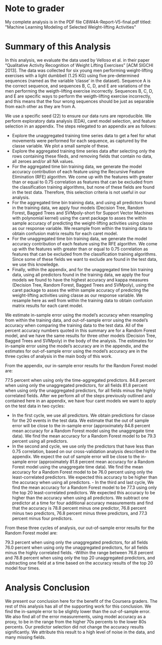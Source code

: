 # Note to grader

My complete analysis is in the PDF file C8W4A-Report-V5-final.pdf titled: "Machine Learning Modeling of Selected Weight-lifting Activities"

# Summary of this Analysis

In this analysis, we evaluate the data used by Velloso et al. in their paper “Qualitative Activity Recognition of Weight Lifting Exercises” [ACM SIGCHI 2013]. The data was collected for six young men performing weight-lifting exercises with a light dumbbell (1.25 KG) using five pre-determined sequences (named as the variable ‘classe’ in the dataset). Sequence A is the correct sequence, and sequences B, C, D, and E are variations of the men performing the weigth-lifting exercise incorrectly. Sequences B, C, D, and E are specific ways to perform the weigth-lifting exercise incorrectly, and this means that the four wrong sequences should be just as separable from each other as they are from A.

We use a specific seed (22) to ensure our data runs are reproducible. We perform exploratory data analysis (EDA), caret model selection, and feature selection in an appendix. The steps relegated to an appendix are as follows:

- Explore the unaggregated training time series data to get a feel for what movements were performed for each sequence, as captured by the classe variable. We plot a small sample of these.
- Explore the aggregated training time series data after selecting only the rows containing these fileds, and removing fields that contain no data, all zeroes and/or all NA values.
- For the aggregated time bin training data, we generate the model accuracy contribution of each feature using the Recursive Feature Elimination (RFE) algorithm. We come up with the features with greater than or equal to 0.75 correlation as features that can be excluded from the classification training algorithms, but none of these fields are found in the test data. Therefore, this selection criteria is not useful in our analysis.
- For the aggregated time bin training data, and using all predictors found in the training data, we apply four models (Decision Tree, Random Forest, Bagged Trees and SVMpoly-short for Support Vector Machines with polynomial kernel) using the caret package to asses the within sample accuracy of predicting the weight-lifting activities using classe as our response variable. We resample from within the training data to obtain confusion matrix results for each caret model.
- For the unaggregated time bin training data, we generate the model accuracy contribution of each feature using the RFE algorithm. We come up with the features with greater than or equal to 0.75 correlation as features that can be excluded from the classification training algorithms. Since some of these fields we want to exclude are found in the test data, we use this knowledge.
- Finally, within the appendix, and for the unaggregated time bin training data, using all predictors found in the training data, we apply the four models we found to have the highest accuracy and kappa measures (Decision Tree, Random Forest, Bagged Trees and SVMpoly), using the caret package to asses the within sample accuracy of predicting the weight-lifting activities using classe as our response variable. We resample here as well from within the training data to obtain confusion matrix results for each caret model.

We estimate in-sample error using the model’s accuracy when resampling from within the training data, and out-of-sample error using the model’s accuracy when comparing the training data to the test data. All of the percent accuracy numbers quoted in this summary are for a Random Forest model, and we have the same results for three other models (Decision Tree, Bagged Trees and SVMpoly) in the body of the analysis. The estimates for in-sample error using the model’s accuracy are in the appendix, and the estimates for out-of-sample error using the model’s accuracy are in the three cycles of analysis in the main body of this work.

From the appendix, our in-sample error results for the Random Forest model are:

77.5 percent when using only the time-aggregated predictors.
84.8 percent when using only the unaggregated predictors, for all fields
81.8 percent when using only the unaggregated predictors, for all fields minus the highly correlated fields.
After we perform all of the steps previously outlined and contained here in an appendix, we have four caret models we want to apply on the test data in two cycles:

- In the first cycle, we use all predictors. We obtain predictions for classe for the 20 events in the test data. We estimate that the out of sample error will be close to the in-sample error (approximately 84.8 percent mean accuracy for a Random Forest model using the unaggregate time data). We find the mean accuracy for a Random Forest model to be 79.3 percent using all predictors.
- In the second and cycle, we use only the predictors that have less than 0.75 correlation, based on our cross-validation analysis described in the appendix. We expect the out of sample error will be close to the in-sample error (approximately 81.8 percent mean accuracy for a Random Forest model using the unaggregate time data). We find the mean accuracy for a Random Forest model to be 76.0 percent using only the least-correlated predictors. We expected this accuracy to be higher than the accuracy when using all predictors. - In the third and last cycle, We find the mean accuracy for a Random Forest model to be 77.3 using only the top 20 least-correlated predictors. We expected this accuracy to be higher than the accuracy when using all predictors. We subtract one predictor at a time for four additional accuracy measurements and find that the accuracy is 78.8 percent minus one predictor, 76.8 percent minus two predictors, 76.8 percent minus three predictors, and 77.3 percent minus four predictors.

From these three cycles of analysis, our out-of-sample error results for the Random Forest model are:

79.3 percent when using only the unaggregated predictors, for all fields
76.0 percent when using only the unaggregated predictors, for all fields minus the highly correlated fields. -Within the range between 76.8 percent and 78.8 percent when using only the top 20 unaggregated predictors, and subtracting one field at a time based on the accuracy results of the top 20 model four times.

# Analysis Conclusion

We present our conclusion here for the benefit of the Coursera graders. The rest of this analysis has all of the supporting work for this conclusion. We find the in-sample error to be slightly lower than the out-of-sample error. We also find all of the error measurements, using model accuracy as a proxy, to be in the range from the higher 70s percents to the lower 80s percents. Our predictor selection did not change the accuracy results significantly. We attribute this result to a high level of noise in the data, and many missing fields.
